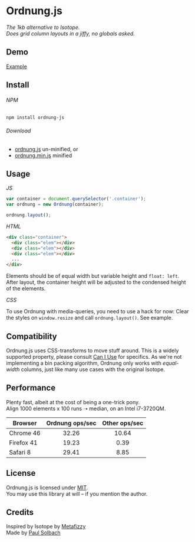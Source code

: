 # Ordnung.js
_The 1kb alternative to Isotope._    
_Does grid column layouts in a jiffy, no globals asked._

## Demo

<a href="http://static.psolbach.com/ordnung.js/example" target="_blank">Example</a>

## Install
###### NPM
`npm install ordnung-js`


###### Download
+ [ordnung.js](https://raw.githubusercontent.com/psolbach/ordnung/master/ordnung.js) un-minified, or
+ [ordnung.min.js](https://raw.githubusercontent.com/psolbach/ordnung/master/ordnung.min.js) minified


## Usage

_JS_

``` js
var container = document.querySelector('.container');
var ordnung = new Ordnung(container);

ordnung.layout();
```

_HTML_
``` html
<div class="container">
  <div class="elem"></div>
  <div class="elem"></div>
  <div class="elem"></div>
  ...
</div>
```

Elements should be of equal width but variable height and ``float: left``.    
After layout, the container height will be adjusted to the condensed height of the elements.    

_CSS_    

To use Ordnung with media-queries, you need to use a hack for now:
Clear the styles on ``window.resize`` and call ``ordnung.layout()``. See example.

## Compatibility
Ordnung.js uses CSS-transforms to move stuff around. This is a widely supported property, please consult [Can I Use](http://caniuse.com/#feat=transforms2d) for specifics. As we're not implementing a bin packing algorithm, Ordnung only works with _equal-width_ columns, just like many use cases with the original Isotope.

## Performance
Plenty fast, albeit at the cost of being a one-trick pony.  
Align 1000 elements x 100 runs ➝ median, on an Intel i7-3720QM.

| Browser            | Ordnung ops/sec      | Other ops/sec        |
| ------------------ |:--------------------:|:--------------------:|
| Chrome 46          | 32.26                | 10.64                |
| Firefox 41         | 19.23                | 0.39                 |
| Safari 8           | 29.41                | 8.85                 |

## License

Ordnung.js is licensed under [MIT](https://opensource.org/licenses/MIT).    
You may use this library at will – if you mention the author.

## Credits
Inspired by Isotope by [Metafizzy](http://metafizzy.co)    
Made by [Paul Solbach](http://twitter.com/___paul)
